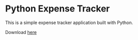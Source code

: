 <h1>Python Expense Tracker</h1>
<p>This is a simple expense tracker application built with Python.</p>

Download [here](https://github.com/apexryan/PyExpenseTracker/releases)
